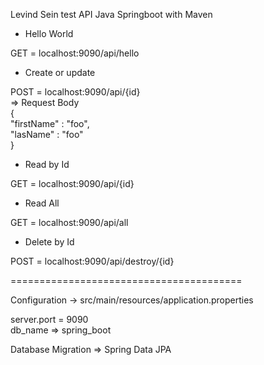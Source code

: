 Levind Sein test API Java Springboot with Maven

+ Hello World

GET = localhost:9090/api/hello

+ Create or update

POST = localhost:9090/api/{id}  
=> Request Body  
{  
   "firstName" : "foo",  
   "lasName" : "foo"  
}

+ Read by Id

GET = localhost:9090/api/{id}

+ Read All

GET = localhost:9090/api/all

+ Delete by Id

POST = localhost:9090/api/destroy/{id}

========================================

Configuration -> src/main/resources/application.properties

server.port = 9090  
db_name => spring_boot

Database Migration => Spring Data JPA